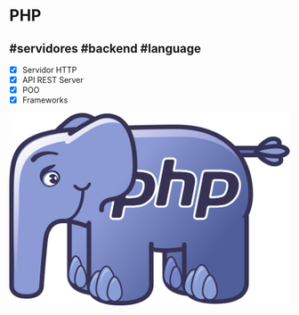 
# PHP

## #servidores #backend #language
-  [x] Servidor HTTP
-  [x] API REST Server
-  [x] POO
-  [x] Frameworks  

![](../resources/php.png)